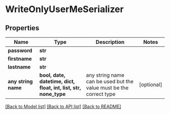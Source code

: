 # WriteOnlyUserMeSerializer


## Properties
Name | Type | Description | Notes
------------ | ------------- | ------------- | -------------
**password** | **str** |  | 
**firstname** | **str** |  | 
**lastname** | **str** |  | 
**any string name** | **bool, date, datetime, dict, float, int, list, str, none_type** | any string name can be used but the value must be the correct type | [optional]

[[Back to Model list]](../README.md#documentation-for-models) [[Back to API list]](../README.md#documentation-for-api-endpoints) [[Back to README]](../README.md)


